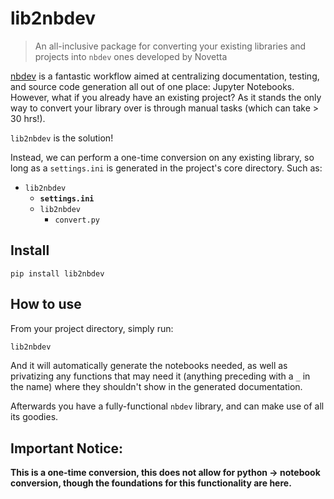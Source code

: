 # lib2nbdev
> An all-inclusive package for converting your existing libraries and projects into `nbdev` ones developed by Novetta


[nbdev](nbdev.fast.ai) is a fantastic workflow aimed at centralizing documentation, testing, and source code generation all out of one place: Jupyter Notebooks. However, what if you already have an existing project? As it stands the only way to convert your library over is through manual tasks (which can take > 30 hrs!). 

`lib2nbdev` is the solution!

Instead, we can perform a one-time conversion on any existing library, so long as a `settings.ini` is generated in the project's core directory. Such as:

- `lib2nbdev`
  - **`settings.ini`**
  - `lib2nbdev`
    - `convert.py`

## Install

`pip install lib2nbdev`

## How to use

From your project directory, simply run:

```python
lib2nbdev
```

And it will automatically generate the notebooks needed, as well as privatizing any functions that may need it (anything preceding with a `_` in the name) where they shouldn't show in the generated documentation. 

Afterwards you have a fully-functional `nbdev` library, and can make use of all its goodies.

## Important Notice:

**This is a one-time conversion, this does not allow for python -> notebook conversion, though the foundations for this functionality are here.**
